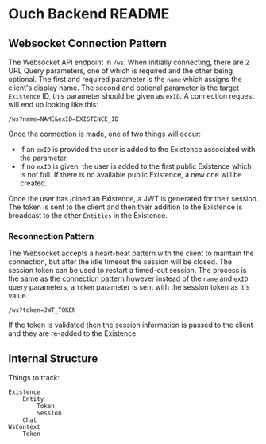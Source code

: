 # Ouch Backend README

## Websocket Connection Pattern

The Websocket API endpoint in `/ws`. When initially connecting, there are 2
URL Query parameters, one of which is required and the other being optional.
The first and required parameter is the `name` which assigns the client's
display name. The second and optional parameter is the target `Existence`
ID, this parameter should be given as `exID`. A connection request will end up
looking like this:

    /ws?name=NAME&exID=EXISTENCE_ID

Once the connection is made, one of two things will occur:
- If an `exID` is provided the user is added to the Existence associated
with the parameter.
- If no `exID` is given, the user is added to the first public Existence which
is not full. If there is no available public Existence, a new one will be 
created.

Once the user has joined an Existence, a JWT is generated for their session.
The token is sent to the client and then their addition to the Existence is
broadcast to the other `Entities` in the Existence.

### Reconnection Pattern

The Websocket accepts a heart-beat pattern with the client to maintain the 
connection, but after the idle timeout the session will be closed. The session
token can be used to restart a timed-out session. The process is the same as
[the connection pattern](#websocket-connection-pattern) however instead of the
`name` and `exID` query parameters, a `token` parameter is sent with the session
token as it's value. 
    
    /ws?token=JWT_TOKEN
    
If the token is validated then the session information is passed to the client
and they are re-added to the Existence.

## Internal Structure

Things to track:

    Existence
        Entity
            Token
            Session
        Chat
    WsContext
        Token
